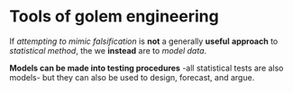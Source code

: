 # Tools of golem engineering
If *attempting to mimic falsification* is **not** a generally **useful** **approach** to *statistical method*, the we **instead** are to *model data*.

**Models can be made into testing procedures**
-all statistical tests are also models- 
but they can also be used to design, forecast, and argue.
